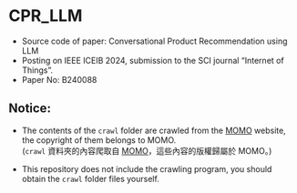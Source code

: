 # CPR_LLM
- Source code of paper: Conversational Product Recommendation using LLM
- Posting on IEEE ICEIB 2024, submission to the SCI journal “Internet of Things”.
- Paper No: B240088

## Notice:
- The contents of the `crawl` folder are crawled from the [MOMO](https://www.momoshop.com.tw/) website, the copyright of them belongs to MOMO.<br>
(`crawl` 資料夾的內容爬取自 [MOMO](https://www.momoshop.com.tw/)，這些內容的版權歸屬於 MOMO。)

- This repository does not include the crawling program, you should obtain the `crawl` folder files yourself.
